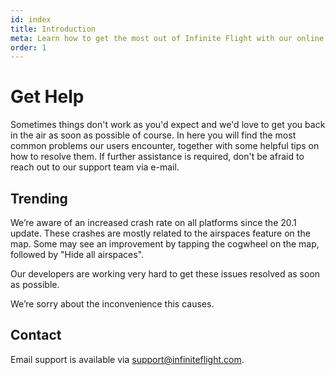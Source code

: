 ```yaml
---
id: index
title: Introduction
meta: Learn how to get the most out of Infinite Flight with our online documentation.
order: 1
---
```


# Get Help

Sometimes things don't work as you'd expect and we'd love to get you back in the air as soon as possible of course. In here you will find the most common problems our users encounter, together with some helpful tips on how to resolve them. If further assistance is required, don't be afraid to reach out to our support team via e-mail. 



## Trending


We’re aware of an increased crash rate on all platforms since the 20.1 update. These crashes are mostly related to the airspaces feature on the map. Some may see an improvement by tapping the cogwheel on the map, followed by "Hide all airspaces".

Our developers are working very hard to get these issues resolved as soon as possible.

We’re sorry about the inconvenience this causes.



## Contact

Email support is available via [support@infiniteflight.com](mailto:support@infiniteflight.com).

